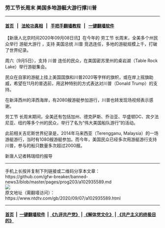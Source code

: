 ### 劳工节长周末 美国多地游艇大游行撑川普
------------------------

#### [首页](https://github.com/gfw-breaker/banned-news3/blob/master/README.md) &nbsp;&nbsp;|&nbsp;&nbsp; [法轮功真相](https://github.com/begood0513/basic/blob/master/README.md)  &nbsp;&nbsp;|&nbsp;&nbsp; [手把手翻墙教程](https://github.com/gfw-breaker/guides/wiki)  &nbsp;&nbsp;|&nbsp;&nbsp; [一键翻墙软件](https://github.com/gfw-breaker/nogfw/blob/master/README.md)  



<div><div class="post_content" itemprop="articleBody">
 <p>
  【新唐人北京时间2020年09月08日讯】在今年的
  <ok href="https://www.ntdtv.com/gb/劳工节.htm">
   劳工节
  </ok>
  长周末，全美多个州民众举行
  <ok href="https://www.ntdtv.com/gb/游艇大游行.htm">
   游艇大游行
  </ok>
  ，支持
  <ok href="https://www.ntdtv.com/gb/美国总统.htm">
   美国总统
  </ok>
  <ok href="https://www.ntdtv.com/gb/川普.htm">
   川普
  </ok>
  竞选连任，多地的游艇规模上千，打破了世界纪录。
 </p>
 <p>
  周六（9月5日），支持
  <ok href="https://www.ntdtv.com/gb/川普.htm">
   川普
  </ok>
  连任的民众，在美国密苏里州的桌岩湖（Table Rock Lake）举行游艇集会。
 </p>
 <p>
  民众在自家的游艇上挂上美国国旗和川普2020等字样的旗帜，或在岸上摇旗助威，希望在11月的普选前，用这种特别的方式表达对川普（Donald Trump）的支持。
 </p>
 <p>
  在新泽西州的泽西海岸，有2080艘游艇参加游行，川普也转发现场视频表示感谢。
 </p>
 <p>
  <ok href="https://www.ntdtv.com/gb/劳工节.htm">
   劳工节
  </ok>
  长周末期间，全美还有包括加州、德克萨斯、乔治亚、华盛顿DC、宾夕法尼亚、纽约等多个州的民众，举行了名为“伟大美国船队游行”的活动。
 </p>
 <p>
  此前相关吉尼斯世界纪录是，2014年马来西亚（Terengganu, Malaysia）的一场游艇游行，当时有1080艘游艇参加。而今年，美国民众已经多次用游艇游行支持川普，参与的船只数量多次超过2000艘。
 </p>
 <p>
  新唐人记者韩瑞纽约报导
 </p>
 <div class="single_ad">
 </div>
</div>
</div>
<hr/>
手机上长按并复制下列链接或二维码分享本文章：<br/>
https://github.com/gfw-breaker/banned-news3/blob/master/pages/prog203/a102935589.md <br/>
<a href='https://github.com/gfw-breaker/banned-news3/blob/master/pages/prog203/a102935589.md'><img src='https://github.com/gfw-breaker/banned-news3/blob/master/pages/prog203/a102935589.md.png'/></a> <br/>
原文地址（需翻墙访问）：https://www.ntdtv.com/gb/2020/09/07/a102935589.html


------------------------
#### [首页](https://github.com/gfw-breaker/banned-news3/blob/master/README.md) &nbsp;|&nbsp; [一键翻墙软件](https://github.com/gfw-breaker/nogfw/blob/master/README.md) &nbsp;| [《九评共产党》](https://github.com/gfw-breaker/9ping.md/blob/master/README.md#九评之一评共产党是什么) | [《解体党文化》](https://github.com/gfw-breaker/jtdwh.md/blob/master/README.md) | [《共产主义的终极目的》](https://github.com/gfw-breaker/gczydzjmd.md/blob/master/README.md)


<img src='http://gfw-breaker.win/banned-news3/pages/prog203/a102935589.md' width='0px' height='0px'/>